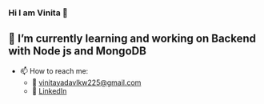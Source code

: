### Hi I am Vinita 👋

<!--
**vinita2000/vinita2000** is a ✨ _special_ ✨ repository because its `README.md` (this file) appears on your GitHub profile.

Here are some ideas to get you started:

- 🔭 I’m currently working on ...
- 🌱 I’m currently learning ...
- 👯 I’m looking to collaborate on ...
- 🤔 I’m looking for help with ...
- 💬 Ask me about ...
- 📫 How to reach me: ...
- 😄 Pronouns: ...
- ⚡ Fun fact: ...
-->
## 🌱 I’m currently learning and working on Backend with Node js and MongoDB

- 📫 How to reach me: 
    - :email: [vinitayadavlkw225@gmail.com](mailto:vinitayadavlkw225@gmail.com?subject=[GitHub]%20Source%20Han%20Sans)
    - 💬 [LinkedIn](https://www.linkedin.com/in/vinita-yadav-237725169/)
